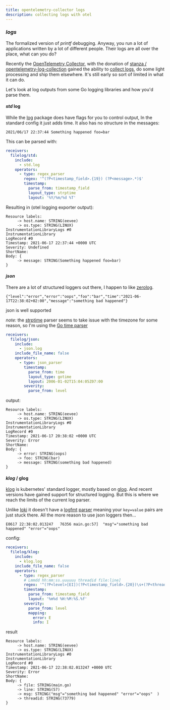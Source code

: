 ```yaml
---
title: opentelemetry-collector logs
description: collecting logs with otel
---
```


### _logs_

The formalized version of _printf_ debugging.
Anyway, you run a lot of applications written by a lot of different people.
Their logs are all over the place, what can you do?

Recently the [OpenTelemetry Collector](https://opentelemetry.io/docs/collector/),
with the donation of [stanza / opentelemetry-log-collection](https://github.com/open-telemetry/opentelemetry-log-collection)
gained the ability to [collect logs](https://github.com/open-telemetry/opentelemetry-collector-contrib/tree/main/receiver/filelogreceiver),
do some light processing and ship them elsewhere.
It's still early so sort of limited in what it can do.

Let's look at log outputs from some Go logging libraries and how you'd parse them.

#### _std_ log

While the [log](https://pkg.go.dev/log) package does have flags for you to control output,
In the standard config it just adds time.
It also has no structure in the messages:

```
2021/06/17 22:37:44 Something happened foo=bar
```

This can be parsed with:

```yaml
receivers:
  filelog/std:
    include:
      - std.log
    operators:
      - type: regex_parser
        regex: '^(?P<timestamp_field>.{19}) (?P<message>.*)$'
        timestamp:
          parse_from: timestamp_field
          layout_type: strptime
          layout: '%Y/%m/%d %T'
```

Resulting in (otel logging exporter output):

```
Resource labels:
     -> host.name: STRING(eevee)
     -> os.type: STRING(LINUX)
InstrumentationLibraryLogs #0
InstrumentationLibrary
LogRecord #0
Timestamp: 2021-06-17 22:37:44 +0000 UTC
Severity: Undefined
ShortName:
Body: {
     -> message: STRING(Something happened foo=bar)
}
```

#### _json_

There are a lot of structured loggers out there,
I happen to like [zerolog](https://github.com/rs/zerolog).

```
{"level":"error","error":"oops","foo":"bar","time":"2021-06-17T22:38:02+02:00","message":"something bad happened"}
```

json is well supported

_note:_ the
[strptime](https://github.com/observiq/ctimefmt/blob/3e07deba22cf7a753f197ef33892023052f26614/ctimefmt.go#L63)
parser seems to take issue with the timezone for some reason,
so I'm using the [Go time parser](https://pkg.go.dev/time#Parse)

```yaml
receivers:
  filelog/json:
    include:
      - json.log
    include_file_name: false
    operators:
      - type: json_parser
        timestamp:
          parse_from: time
          layout_type: gotime
          layout: 2006-01-02T15:04:05Z07:00
        severity:
          parse_from: level
```

output:

```
Resource labels:
     -> host.name: STRING(eevee)
     -> os.type: STRING(LINUX)
InstrumentationLibraryLogs #0
InstrumentationLibrary
LogRecord #0
Timestamp: 2021-06-17 20:38:02 +0000 UTC
Severity: Error
ShortName:
Body: {
     -> error: STRING(oops)
     -> foo: STRING(bar)
     -> message: STRING(something bad happened)
}
```

#### _klog_ / glog

[klog](https://pkg.go.dev/k8s.io/klog/v2) is kubernetes' standard logger,
mostly based on [glog](https://pkg.go.dev/github.com/golang/glog).
And recent versions have gained support for structured logging.
But this is where we reach the limits of the current log parser.

Unlike [loki](https://github.com/grafana/loki) it doesn't
have a [logfmt](https://brandur.org/logfmt)
[parser](https://grafana.com/docs/loki/latest/logql/#logfmt)
meaning your `key=value` pairs are just stuck there.
All the more reason to use json loggers then...

```
E0617 22:38:02.013247   76356 main.go:57]  "msg"="something bad happened" "error"="oops"
```

config:

```yaml
receivers:
  filelog/klog:
    include:
      - klog.log
    include_file_name: false
    operators:
      - type: regex_parser
        # Lmmdd hh:mm:ss.uuuuuu threadid file:line]
        regex: '^(?P<level>[EI])(?P<timestamp_field>.{20})\s+(?P<threadid>\d+)\s(?P<file>\w+\.go):(?P<line>\d+)]\s+(?P<message>.*)$'
        timestamp:
          parse_from: timestamp_field
          layout: '%m%d %H:%M:%S.%f'
        severity:
          parse_from: level
          mapping:
            error: E
            info: I
```

result

```
Resource labels:
     -> host.name: STRING(eevee)
     -> os.type: STRING(LINUX)
InstrumentationLibraryLogs #0
InstrumentationLibrary
LogRecord #0
Timestamp: 2021-06-17 22:38:02.013247 +0000 UTC
Severity: Error
ShortName:
Body: {
     -> file: STRING(main.go)
     -> line: STRING(57)
     -> msg: STRING("msg"="something bad happened" "error"="oops"  )
     -> threadid: STRING(73779)
}
